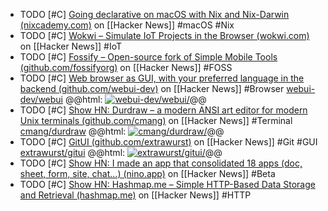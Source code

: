 - TODO [#C] [Going declarative on macOS with Nix and Nix-Darwin (nixcademy.com)](https://news.ycombinator.com/item?id=39004785) on [[Hacker News]] #macOS #Nix
- TODO [#C] [Wokwi – Simulate IoT Projects in the Browser (wokwi.com)](https://news.ycombinator.com/item?id=38979792) on [[Hacker News]] #IoT
- TODO [#C] [Fossify – Open-source fork of Simple Mobile Tools (github.com/fossifyorg)](https://news.ycombinator.com/item?id=39002643) on [[Hacker News]] #FOSS
- TODO [#C] [Web browser as GUI, with your preferred language in the backend (github.com/webui-dev)](https://news.ycombinator.com/item?id=38830673) on [[Hacker News]] #Browser 
  [webui-dev/webui](https://github.com/webui-dev/webui)
  @@html: <a href="https://github.com/webui-dev/webui/"><img src="https://github-readme-stats-astronomer.vercel.app/api/pin/?username=webui-dev&repo=webui&theme=tokyonight" alt="webui-dev/webui/"/></a>@@
- TODO [#C] [Show HN: Durdraw – a modern ANSI art editor for modern Unix terminals (github.com/cmang)](https://news.ycombinator.com/item?id=38830687) on [[Hacker News]] #Terminal 
  [cmang/durdraw](https://github.com/cmang/durdraw)
  @@html: <a href="https://github.com/cmang/durdraw/"><img src="https://github-readme-stats-astronomer.vercel.app/api/pin/?username=cmang&repo=durdraw&theme=tokyonight" alt="cmang/durdraw/"/></a>@@
- TODO [#C] [GitUI (github.com/extrawurst)](https://news.ycombinator.com/item?id=38905019) on [[Hacker News]] #Git #GUI 
  [extrawurst/gitui](https://github.com/extrawurst/gitui)
  @@html: <a href="https://github.com/extrawurst/gitui/"><img src="https://github-readme-stats-astronomer.vercel.app/api/pin/?username=extrawurst&repo=gitui&theme=tokyonight" alt="extrawurst/gitui/"/></a>@@
- TODO [#C] [Show HN: I made an app that consolidated 18 apps (doc, sheet, form, site, chat…) (nino.app)](https://news.ycombinator.com/item?id=38901504) on [[Hacker News]] #Beta
- TODO [#C] [Show HN: Hashmap.me – Simple HTTP-Based Data Storage and Retrieval (hashmap.me)](https://news.ycombinator.com/item?id=38887252) on [[Hacker News]] #HTTP